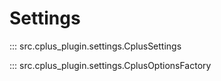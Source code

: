 # Settings

::: src.cplus_plugin.settings.CplusSettings

::: src.cplus_plugin.settings.CplusOptionsFactory

